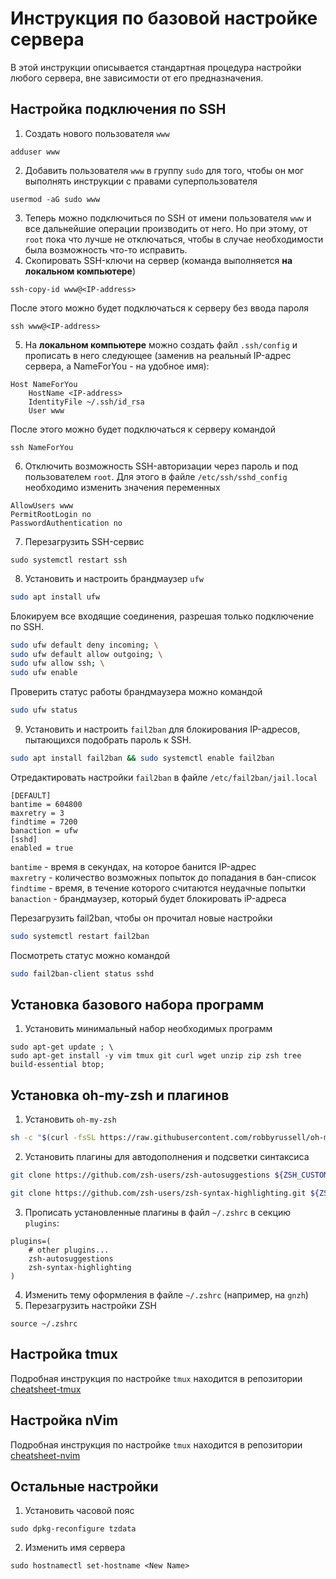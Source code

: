 # Инструкция по базовой настройке сервера
В этой инструкции описывается стандартная процедура настройки любого сервера, вне зависимости от его предназначения.

## Настройка подключения по SSH
1. Создать нового пользователя `www`
```
adduser www
```
2. Добавить пользователя `www` в группу `sudo` для того, чтобы он мог выполнять инструкции с правами суперпользователя
```
usermod -aG sudo www
```
3. Теперь можно подключиться по SSH от имени пользователя `www` и все дальнейшие операции производить от него. Но при этому, от `root` пока что лучше не отключаться, чтобы в случае необходимости была возможность что-то исправить.
4. Скопировать SSH-ключи на сервер (команда выполняется **на локальном компьютере**)
```
ssh-copy-id www@<IP-address>
```
После этого можно будет подключаться к серверу без ввода пароля
```
ssh www@<IP-address>
```
5. На **локальном компьютере** можно создать файл `.ssh/config` и прописать в него следующее (заменив <IP-address> на реальный IP-адрес сервера, а NameForYou - на удобное имя):
```
Host NameForYou
    HostName <IP-address>
    IdentityFile ~/.ssh/id_rsa
    User www
```
После этого можно будет подключаться к серверу командой
```
ssh NameForYou
```
6. Отключить возможность SSH-авторизации через пароль и под пользователем `root`. Для этого в файле `/etc/ssh/sshd_config` необходимо изменить значения переменных
```
AllowUsers www
PermitRootLogin no
PasswordAuthentication no
```
7. Перезагрузить SSH-сервис
```
sudo systemctl restart ssh
```

8. Установить и настроить брандмаузер `ufw`
```bash
sudo apt install ufw
```

Блокируем все входящие соединения, разрешая только подключение по SSH.
```bash
sudo ufw default deny incoming; \
sudo ufw default allow outgoing; \
sudo ufw allow ssh; \
sudo ufw enable
```

Проверить статус работы брандмаузера можно командой
```bash
sudo ufw status
```

9. Установить и настроить `fail2ban` для блокирования IP-адресов, пытающихся подобрать пароль к SSH.
```bash
sudo apt install fail2ban && sudo systemctl enable fail2ban
```
Отредактировать настройки `fail2ban` в файле `/etc/fail2ban/jail.local`
```
[DEFAULT]
bantime = 604800
maxretry = 3
findtime = 7200
banaction = ufw
[sshd]
enabled = true
```
`bantime` - время в секундах, на которое банится IP-адрес  
`maxretry` - количество возможных попыток до попадания в бан-список  
`findtime` - время, в течение которого считаются неудачные попытки  
`banaction` - брандмаузер, который будет блокировать iP-адреса  

Перезагрузить fail2ban, чтобы он прочитал новые настройки
```bash
sudo systemctl restart fail2ban
```
  
Посмотреть статус можно командой
```bash
sudo fail2ban-client status sshd
```

## Установка базового набора программ
1. Установить минимальный набор необходимых программ
```
sudo apt-get update ; \
sudo apt-get install -y vim tmux git curl wget unzip zip zsh tree build-essential btop;
```

## Установка oh-my-zsh и плагинов
1. Установить `oh-my-zsh`
```bash
sh -c "$(curl -fsSL https://raw.githubusercontent.com/robbyrussell/oh-my-zsh/master/tools/install.sh)"
```
2. Установить плагины для автодополнения и подсветки синтаксиса
```bash
git clone https://github.com/zsh-users/zsh-autosuggestions ${ZSH_CUSTOM:-~/.oh-my-zsh/custom}/plugins/zsh-autosuggestions
```
```bash
git clone https://github.com/zsh-users/zsh-syntax-highlighting.git ${ZSH_CUSTOM:-~/.oh-my-zsh/custom}/plugins/zsh-syntax-highlighting
```
3. Прописать установленные плагины в файл `~/.zshrc` в секцию `plugins`:
```
plugins=( 
    # other plugins...
    zsh-autosuggestions
    zsh-syntax-highlighting
)
```
4. Изменить тему оформления в файле `~/.zshrc` (например, на `gnzh`)
5. Перезагрузить настройки ZSH
```
source ~/.zshrc
```

## Настройка tmux
Подробная инструкция по настройке `tmux` находится в репозитории [cheatsheet-tmux](https://github.com/Shecspi/cheatsheet-tmux)

## Настройка nVim
Подробная инструкция по настройке `tmux` находится в репозитории [cheatsheet-nvim](https://github.com/Shecspi/cheatsheet-nvim)

## Остальные настройки
1. Установить часовой пояс
```
sudo dpkg-reconfigure tzdata
```
2. Изменить имя сервера
```
sudo hostnamectl set-hostname <New Name>
```
